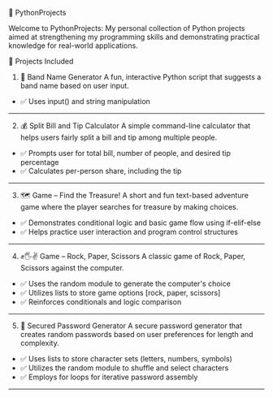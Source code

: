 🐍 PythonProjects

Welcome to PythonProjects: My personal collection of Python projects aimed at strengthening my programming skills and demonstrating practical knowledge for real-world applications.

🚀 Projects Included

1. 🎸 Band Name Generator
 A fun, interactive Python script that suggests a band name based on user input.
- ✅ Uses input() and string manipulation  
---

2. 💰 Split Bill and Tip Calculator
 A simple command-line calculator that helps users fairly split a bill and tip among multiple people.
- ✅ Prompts user for total bill, number of people, and desired tip percentage  
- ✅ Calculates per-person share, including the tip
---

3. 🗺️ Game – Find the Treasure!
 A short and fun text-based adventure game where the player searches for treasure by making choices.
- ✅ Demonstrates conditional logic and basic game flow using if-elif-else
- ✅ Helps practice user interaction and program control structures
---

4. ✊🖐✌ Game – Rock, Paper, Scissors
 A classic game of Rock, Paper, Scissors against the computer.
- ✅ Uses the random module to generate the computer's choice  
- ✅ Utilizes lists to store game options [rock, paper, scissors] 
- ✅ Reinforces conditionals and logic comparison
---

5. 🔐 Secured Password Generator
 A secure password generator that creates random passwords based on user preferences for length and complexity.
- ✅ Uses lists to store character sets (letters, numbers, symbols)
- ✅ Utilizes the random module to shuffle and select characters
- ✅ Employs for loops for iterative password assembly
---
